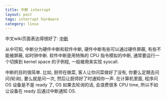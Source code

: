 ```yaml
---
title: 中断 interrupt
layout: post
tags: interrupt hardware
category: linux
---
```


中文wiki页面表达得很好了: [中断](http://zh.wikipedia.org/wiki/%E4%B8%AD%E6%96%B7)

从中可知, 中断分为硬件中断和软件中断, 硬件中断有些可以通过硬件屏蔽, 有些不能被屏蔽, 如时钟中断. 软件中断是用特殊的 CPU 指令模拟的中断, 通常要运行一个切换到 kernel space 的子例程, 一般被用来实现 syscall.

中断的目的很简单. 比如, 厨师在做菜, 客人让你问菜做好了没有, 你要么定期去问问(轮询), 要么就是问一次, 然后让厨师好了时通知你一声. 在计算机里面, 程序问 OS 设备是不是 ready 了, OS 如果去轮询的话, 会浪费很多 CPU time, 所以不如让设备在 ready 后通过中断通知 OS.
